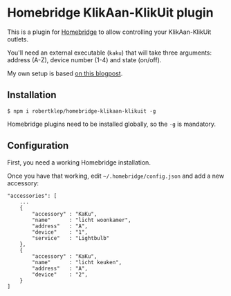 # Homebridge KlikAan-KlikUit plugin

This is a plugin for [Homebridge](https://github.com/nfarina/homebridge) to allow controlling your KlikAan-KlikUit outlets.

You'll need an external executable (`kaku`) that will take three arguments: address (A-Z), device number (1-4) and state (on/off).

My own setup is based [on this blogpost](http://weejewel.tweakblogs.net/blog/8665/lampen-schakelen-met-een-raspberry-pi).

## Installation

```
$ npm i robertklep/homebridge-klikaan-klikuit -g
```

Homebridge plugins need to be installed globally, so the `-g` is mandatory.

## Configuration

First, you need a working Homebridge installation.

Once you have that working, edit `~/.homebridge/config.json` and add a new accessory:

```
"accessories": [
    ...
    {
        "accessory" : "KaKu",
        "name"      : "licht woonkamer",
        "address"   : "A",
        "device"    : "1",
        "service"   : "Lightbulb"
    },
    {
        "accessory" : "KaKu",
        "name"      : "licht keuken",
        "address"   : "A",
        "device"    : "2",
    }
]
```
